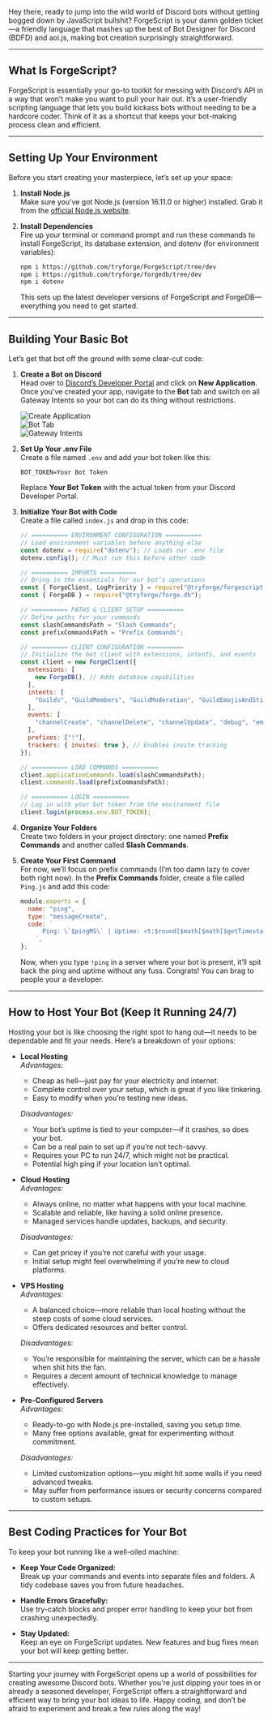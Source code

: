Hey there, ready to jump into the wild world of Discord bots without getting bogged down by JavaScript bullshit? ForgeScript is your damn golden ticket—a friendly language that mashes up the best of Bot Designer for Discord (BDFD) and aoi.js, making bot creation surprisingly straightforward.

---

## What Is ForgeScript?

ForgeScript is essentially your go-to toolkit for messing with Discord’s API in a way that won’t make you want to pull your hair out. It’s a user-friendly scripting language that lets you build kickass bots without needing to be a hardcore coder. Think of it as a shortcut that keeps your bot-making process clean and efficient.

---

## Setting Up Your Environment

Before you start creating your masterpiece, let’s set up your space:

1. **Install Node.js**  
   Make sure you’ve got Node.js (version 16.11.0 or higher) installed. Grab it from the [official Node.js website](https://nodejs.org/).

2. **Install Dependencies**  
   Fire up your terminal or command prompt and run these commands to install ForgeScript, its database extension, and dotenv (for environment variables):

   ```bash
   npm i https://github.com/tryforge/ForgeScript/tree/dev
   npm i https://github.com/tryforge/forgedb/tree/dev
   npm i dotenv
   ```

   This sets up the latest developer versions of ForgeScript and ForgeDB—everything you need to get started.

---

## Building Your Basic Bot

Let’s get that bot off the ground with some clear-cut code:

1. **Create a Bot on Discord**  
   Head over to [Discord’s Developer Portal](https://discord.com/developers) and click on **New Application**. Once you’ve created your app, navigate to the **Bot** tab and switch on all Gateway Intents so your bot can do its thing without restrictions.

   ![Create Application](https://github.com/user-attachments/assets/90d85310-7356-41e8-9e6f-bd2281fda8fd)  
   ![Bot Tab](https://github.com/user-attachments/assets/2c2d8e40-92aa-44b2-b4c1-c450f4ef4331)  
   ![Gateway Intents](https://github.com/user-attachments/assets/7d6b9fb8-c84d-4dd6-9d79-728864cd3a8c)

2. **Set Up Your .env File**  
   Create a file named `.env` and add your bot token like this:

   ```
   BOT_TOKEN=Your Bot Token
   ```

   Replace **Your Bot Token** with the actual token from your Discord Developer Portal.

3. **Initialize Your Bot with Code**  
   Create a file called `index.js` and drop in this code:

   ```javascript
   // ========== ENVIRONMENT CONFIGURATION ==========
   // Load environment variables before anything else
   const dotenv = require("dotenv"); // Loads our .env file
   dotenv.config(); // Must run this before other code

   // ========== IMPORTS ==========
   // Bring in the essentials for our bot’s operations
   const { ForgeClient, LogPriority } = require("@tryforge/forgescript");
   const { ForgeDB } = require("@tryforge/forge.db");

   // ========== PATHS & CLIENT SETUP ==========
   // Define paths for your commands
   const slashCommandsPath = "Slash Commands";
   const prefixCommandsPath = "Prefix Commands";

   // ========== CLIENT CONFIGURATION ==========
   // Initialize the bot client with extensions, intents, and events
   const client = new ForgeClient({
     extensions: [
       new ForgeDB(), // Adds database capabilities
     ],
     intents: [
       "Guilds", "GuildMembers", "GuildModeration", "GuildEmojisAndStickers", "GuildIntegrations", "GuildWebhooks", "GuildInvites", "GuildVoiceStates", "GuildPresences", "GuildMessages", "GuildMessageReactions", "GuildMessageTyping", "DirectMessages", "DirectMessageReactions", "DirectMessageTyping", "MessageContent", "GuildScheduledEvents", "AutoModerationConfiguration", "AutoModerationExecution",
     ],
     events: [
       "channelCreate", "channelDelete", "channelUpdate", "debug", "emojiCreate", "emojiDelete", "emojiUpdate", "error", "guildAuditLogEntryCreate", "guildCreate", "guildDelete", "guildMemberAdd", "guildMemberRemove", "guildMemberUpdate", "guildUpdate", "interactionCreate", "inviteCreate", "inviteDelete", "messageCreate", "messageDelete", "messageReactionAdd", "messageReactionRemove", "messageUpdate", "ready", "roleCreate", "roleDelete", "roleUpdate", "shardDisconnect", "shardError", "shardReady", "shardReconnecting", "shardResume", "userUpdate", "voiceStateUpdate"
     ],
     prefixes: ["!"],
     trackers: { invites: true }, // Enables invite tracking
   });

   // ========== LOAD COMMANDS ==========
   client.applicationCommands.load(slashCommandsPath);
   client.commands.load(prefixCommandsPath);

   // ========== LOGIN ==========
   // Log in with your bot token from the environment file
   client.login(process.env.BOT_TOKEN);
   ```

4. **Organize Your Folders**  
   Create two folders in your project directory: one named **Prefix Commands** and another called **Slash Commands**.

5. **Create Your First Command**  
   For now, we’ll focus on prefix commands (I’m too damn lazy to cover both right now). In the **Prefix Commands** folder, create a file called `Ping.js` and add this code:

   ```javascript
   module.exports = {
     name: "ping",
     type: "messageCreate",
     code: `
         Ping: \`$pingMS\` | Uptime: <t:$round[$math[$math[$getTimestamp-$uptime]/1000];0]:R>
       `,
   };
   ```

   Now, when you type `!ping` in a server where your bot is present, it’ll spit back the ping and uptime without any fuss.
   Congrats! You can brag to people your a developer.

---

## How to Host Your Bot (Keep It Running 24/7)

Hosting your bot is like choosing the right spot to hang out—it needs to be dependable and fit your needs. Here’s a breakdown of your options:

- **Local Hosting**  
  *Advantages:*  
  - Cheap as hell—just pay for your electricity and internet.  
  - Complete control over your setup, which is great if you like tinkering.  
  - Easy to modify when you’re testing new ideas.

  *Disadvantages:*  
  - Your bot’s uptime is tied to your computer—if it crashes, so does your bot.  
  - Can be a real pain to set up if you’re not tech-savvy.  
  - Requires your PC to run 24/7, which might not be practical.  
  - Potential high ping if your location isn’t optimal.

- **Cloud Hosting**  
  *Advantages:*  
  - Always online, no matter what happens with your local machine.  
  - Scalable and reliable, like having a solid online presence.  
  - Managed services handle updates, backups, and security.

  *Disadvantages:*  
  - Can get pricey if you’re not careful with your usage.  
  - Initial setup might feel overwhelming if you’re new to cloud platforms.

- **VPS Hosting**  
  *Advantages:*  
  - A balanced choice—more reliable than local hosting without the steep costs of some cloud services.  
  - Offers dedicated resources and better control.

  *Disadvantages:*  
  - You’re responsible for maintaining the server, which can be a hassle when shit hits the fan.  
  - Requires a decent amount of technical knowledge to manage effectively.

- **Pre-Configured Servers**  
  *Advantages:*  
  - Ready-to-go with Node.js pre-installed, saving you setup time.  
  - Many free options available, great for experimenting without commitment.

  *Disadvantages:*  
  - Limited customization options—you might hit some walls if you need advanced tweaks.  
  - May suffer from performance issues or security concerns compared to custom setups.

---

## Best Coding Practices for Your Bot

To keep your bot running like a well-oiled machine:

- **Keep Your Code Organized:**  
  Break up your commands and events into separate files and folders. A tidy codebase saves you from future headaches.

- **Handle Errors Gracefully:**  
  Use try-catch blocks and proper error handling to keep your bot from crashing unexpectedly.

- **Stay Updated:**  
  Keep an eye on ForgeScript updates. New features and bug fixes mean your bot will keep getting better.

---

Starting your journey with ForgeScript opens up a world of possibilities for creating awesome Discord bots. Whether you're just dipping your toes in or already a seasoned developer, ForgeScript offers a straightforward and efficient way to bring your bot ideas to life. Happy coding, and don’t be afraid to experiment and break a few rules along the way!
